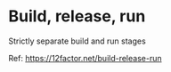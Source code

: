 # Build, release, run

Strictly separate build and run stages

Ref: https://12factor.net/build-release-run
